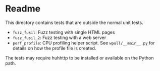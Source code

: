 Readme
======

This directory contains tests that are outside the normal unit tests.

* `fuzz_fusil`: Fuzz testing with single HTML pages
* `fuzz_fusil_2`: Fuzz testing with a web server
* `perf_profile`: CPU profiling helper script. See `wpull/__main__.py` for details on how the profile file is created.

The tests may require huhhttp to be installed or available on the Python path.
